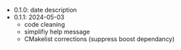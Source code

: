 - 0.1.0: date description
- 0.1.1: 2024-05-03
    - code cleaning
    - simplifiy help message
    - CMakelist corrections (suppress boost dependancy)